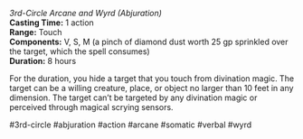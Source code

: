 *3rd-Circle Arcane and Wyrd (Abjuration)*  
**Casting Time:** 1 action  
**Range:** Touch  
**Components:** V, S, M (a pinch of diamond dust worth 25 gp sprinkled over the target, which the spell consumes)  
**Duration:** 8 hours

For the duration, you hide a target that you touch from divination magic. The target can be a willing creature, place, or object no larger than 10 feet in any dimension. The target can’t be targeted by any divination magic or perceived through magical scrying sensors.

#3rd-circle #abjuration #action #arcane #somatic #verbal #wyrd
